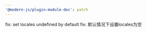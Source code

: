 ```yaml
---
'@modern-js/plugin-module-doc': patch
---
```


fix: set locales undefined by default
fix: 默认情况下设置locales为空
